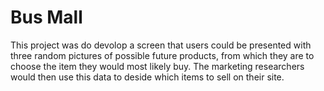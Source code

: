 # Bus Mall

This project was do devolop a screen that users could be presented with three random pictures of possible future products, from which they are to choose the item they would most likely buy.  The marketing researchers would then use this data to deside which items to sell on their site. 
